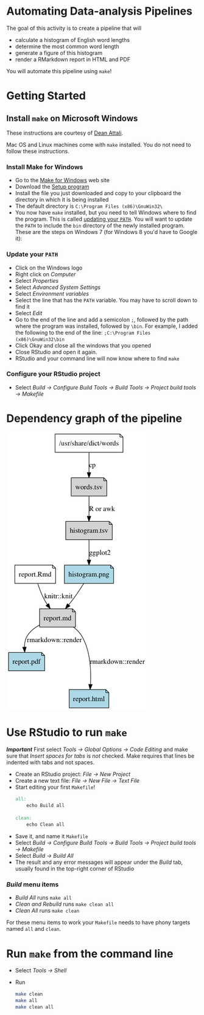 Automating Data-analysis Pipelines
================================================================================

The goal of this activity is to create a pipeline that will

+ calculate a histogram of English word lengths
+ determine the most common word length
+ generate a figure of this histogram
+ render a RMarkdown report in HTML and PDF

You will automate this pipeline using `make`!

Getting Started
================================================================================

Install `make` on Microsoft Windows
------------------------------------------------------------

These instructions are courtesy of [Dean Attali](https://github.com/daattali).

Mac OS and Linux machines come with `make` installed. You do not need to follow these instructions.

### Install Make for Windows

+ Go to the [Make for Windows](http://gnuwin32.sourceforge.net/packages/make.htm) web site
+ Download the [Setup program](http://gnuwin32.sourceforge.net/downlinks/make.php)
+ Install the file you just downloaded and copy to your clipboard the directory in which it is being installed
+ The default directory is `C:\Program Files (x86)\GnuWin32\`
+ You now have `make` installed, but you need to tell Windows where to find the program. This is called [updating your `PATH`](https://www.google.ca/webhp?sourceid=chrome-instant&ion=1&espv=2&ie=UTF-8#q=windows%20update%20path%20variable). You will want to update the `PATH` to include the `bin` directory of the newly installed program. These are the steps on Windows 7 (for Windows 8 you'd have to Google it):

### Update your `PATH`

+ Click on the Windows logo
+ Right click on *Computer*
+ Select *Properties*
+ Select *Advanced System Settings*
+ Select *Environment variables*
+ Select the line that has the `PATH` variable. You may have to scroll down to find it
+ Select *Edit*
+ Go to the end of the line and add a semicolon `;`, followed by the path where the program was installed, followed by `\bin`. For example, I added the following to the end of the line: `;C:\Program Files (x86)\GnuWin32\bin`
+ Click Okay and close all the windows that you opened
+ Close RStudio and open it again.
+ RStudio and your command line will now know where to find `make`

### Configure your RStudio project

+ Select *Build -> Configure Build Tools -> Build Tools -> Project build tools -> Makefile*

Dependency graph of the pipeline
================================================================================

[![images/activity.png](images/activity.png)](images/activity.gv)

Use RStudio to run `make`
================================================================================

***Important*** First select *Tools -> Global Options -> Code Editing* and make sure that *Insert spaces for tabs* is *not* checked. Make requires that lines be indented with tabs and not spaces.

+ Create an RStudio project: *File -> New Project*
+ Create a new text file: *File -> New File -> Text File*
+ Start editing your first `Makefile`!
	```makefile
	all:
		echo Build all
	
	clean:
		echo Clean all
	```
+ Save it, and name it `Makefile`
+ Select *Build -> Configure Build Tools -> Build Tools -> Project build tools -> Makefile*
+ Select *Build -> Build All*
+ The result and any error messages will appear under the *Build* tab, usually found in the top-right corner of RStudio

### *Build* menu items

+ *Build All* runs `make all`
+ *Clean and Rebuild* runs `make clean all`
+ *Clean All* runs `make clean`

For these menu items to work your `Makefile` needs to have phony targets named `all` and `clean`.

Run `make` from the command line
================================================================================

+ Select *Tools -> Shell*
+ Run

	```sh
	make clean
	make all
	make clean all
	```
